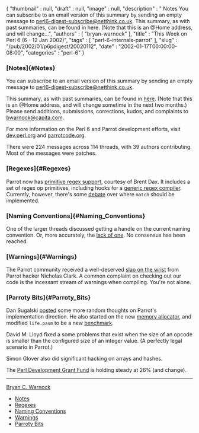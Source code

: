 {
   "thumbnail" : null,
   "draft" : null,
   "image" : null,
   "description" : " Notes You can subscribe to an email version of this summary by sending an empty message to perl6-digest-subscribe@netthink.co.uk. This summary, as with past summaries, can be found in here. (Note that this is an @Home address, and will change...",
   "authors" : [
      "bryan-warnock"
   ],
   "title" : "This Week on Perl 6 (6 - 12 Jan 2002)",
   "tags" : [
      "perl-6-internals-parrot"
   ],
   "slug" : "/pub/2002/01/p6pdigest/20020112",
   "date" : "2002-01-17T00:00:00-08:00",
   "categories" : "perl-6"
}





### [Notes]{#Notes}

You can subscribe to an email version of this summary by sending an
empty message to <perl6-digest-subscribe@netthink.co.uk>.

This summary, as with past summaries, can be found in
[here](http://members.home.com/bcwarno/Perl6/digests/). (Note that this
is an @Home address, and will change sometime in the next two months.)
Please send additions, submissions, corrections, kudos, and complaints
to <bwarnock@capita.com>.

For more information on the Perl 6 and Parrot development efforts, visit
[dev.perl.org](http://dev.perl.org/perl6/) and
[parrotcode.org](http://www.parrotcode.org/).

There were 224 messages across 114 threads, with 39 authors
contributing. Most of the messages were patches.

### [Regexes]{#Regexes}

Parrot now has [primitive regex
support](http://archive.develooper.com/perl6-internals@perl.org/msg07641.html),
courtesy of Brent Dax. It includes a set of regex op primitives,
including hooks for a [generic regex
compiler](http://archive.develooper.com/perl6-internals@perl.org/msg07767.html).
Currently, however, there's some
[debate](http://archive.develooper.com/perl6-internals@perl.org/msg07738.html)
over where `match` should be implemented.

### [Naming Conventions]{#Naming_Conventions}

One of the larger threads discussed getting a handle on the current
naming convention. Or, more accurately, the [lack of
one](http://archive.develooper.com/perl6-internals@perl.org/msg07696.html).
No consensus has been reached.

### [Warnings]{#Warnings}

The Parrot community received a well-deserved [slap on the
wrist](http://archive.develooper.com/perl6-internals@perl.org/msg07756.html)
from Parrot hacker Nicholas Clark. A common complaint on checking out
our code is the incessant stream of warnings when compiling. You're not
alone.

### [Parroty Bits]{#Parroty_Bits}

Dan Sugalski
[posted](http://archive.develooper.com/perl6-internals@perl.org/msg07627.html)
some more random thoughts on Parrot's implementation direction. He also
started on the new [memory
allocator](http://archive.develooper.com/perl6-internals@perl.org/msg07729.html),
and modified `life.pasm` to be a new
[benchmark](http://archive.develooper.com/perl6-internals@perl.org/msg07703.html).

David M. Lloyd fixed a some problems that exist when the size of an
opcode is smaller than the configured size of an integer value. (A
perfectly legal scenario in Parrot.)

Simon Glover also did significant hacking on arrays and hashes.

The [Perl Development Grant Fund](http://donate.perl-foundation.org) is
holding steady at 26% (and change).

------------------------------------------------------------------------

[Bryan C. Warnock](http://members.home.com/bcwarno/Perl6/)
-   [Notes](#Notes)
-   [Regexes](#Regexes)
-   [Naming Conventions](#Naming_Conventions)
-   [Warnings](#Warnings)
-   [Parroty Bits](#Parroty_Bits)


